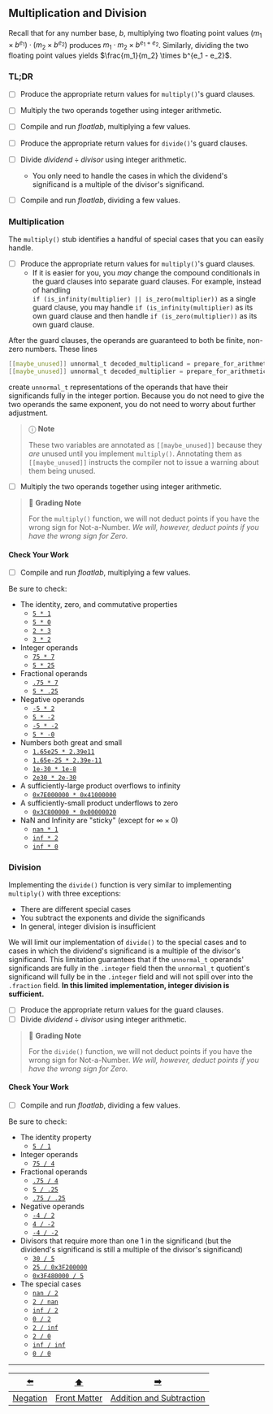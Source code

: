## Multiplication and Division

Recall that for any number base, $b$, multiplying two floating point values $(m_1 \times b^{e_1}) \cdot (m_2 \times b^{e_2})$ produces $m_1 \cdot m_2 \times b^{e_1 + e_2}$.
Similarly, dividing the two floating point values yields $\frac{m_1}{m_2} \times b^{e_1 - e_2}$.

### TL;DR

- [ ] Produce the appropriate return values for `multiply()`'s guard clauses.
- [ ] Multiply the two operands together using integer arithmetic.
- [ ] Compile and run *floatlab*, multiplying a few values.


- [ ] Produce the appropriate return values for `divide()`'s guard clauses.
- [ ] Divide $dividend \div divisor$ using integer arithmetic.
  - You only need to handle the cases in which the dividend's significand is a multiple of the divisor's significand.
- [ ] Compile and run *floatlab*, dividing a few values.


### Multiplication

The `multiply()` stub identifies a handful of special cases that you can easily handle.
- [ ] Produce the appropriate return values for `multiply()`'s guard clauses.
  - If it is easier for you, you *may* change the compound conditionals in the guard clauses into separate guard clauses.
    For example, instead of handling \
    `if (is_infinity(multiplier) || is_zero(multiplier))` as a single guard clause,
    you may handle `if (is_infinity(multiplier)` as its own guard clause and then handle `if (is_zero(multiplier))` as its own guard clause.

After the guard clauses, the operands are guaranteed to both be finite, non-zero numbers.
These lines
```c
[[maybe_unused]] unnormal_t decoded_multiplicand = prepare_for_arithmetic(decode(multiplicand));
[[maybe_unused]] unnormal_t decoded_multiplier = prepare_for_arithmetic(decode(multiplier));
```
create `unnormal_t` representations of the operands that have their significands fully in the integer portion.
Because you do not need to give the two operands the same exponent, you do not need to worry about further adjustment.

> ⓘ **Note**
> 
> These two variables are annotated as `[[maybe_unused]]` because they *are* unused until you implement `multiply()`.
> Annotating them as `[[maybe_unused]]` instructs the compiler not to issue a warning about them being unused.

- [ ] Multiply the two operands together using integer arithmetic.

> 📝 **Grading Note**
>
> For the `multiply()` function, we will not deduct points if you have the wrong sign for Not-a-Number.
> *We will, however, deduct points if you have the wrong sign for Zero.*


#### Check Your Work

- [ ] Compile and run *floatlab*, multiplying a few values.

Be sure to check:
- The identity, zero, and commutative properties
  - <u>`5 * 1`</u>
  - <u>`5 * 0`</u>
  - <u>`2 * 3`</u>
  - <u>`3 * 2`</u>
- Integer operands
  - <u>`75 * 7`</u>
  - <u>`5 * 25`</u>
- Fractional operands
  - <u>`.75 * 7`</u>
  - <u>`5 * .25`</u>
- Negative operands
  - <u>`-5 * 2`</u>
  - <u>`5 * -2`</u>
  - <u>`-5 * -2`</u>
  - <u>`5 * -0`</u>
- Numbers both great and small
  - <u>`1.65e25 * 2.39e11`</u>
  - <u>`1.65e-25 * 2.39e-11`</u>
  - <u>`1e-30 * 1e-8`</u>
  - <u>`2e30 * 2e-30`</u>
- A sufficiently-large product overflows to infinity
  - <u>`0x7E000000 * 0x41000000`</u>
- A sufficiently-small product underflows to zero
  - <u>`0x3C800000 * 0x00000020`</u>
- NaN and Infinity are "sticky" (except for $\infty \times 0$)
  - <u>`nan * 1`</u>
  - <u>`inf * 2`</u>
  - <u>`inf * 0`</u>
    

### Division

Implementing the `divide()` function is very similar to implementing `multiply()` with three exceptions:
- There are different special cases
- You subtract the exponents and divide the significands
- In general, integer division is insufficient

We will limit our implementation of `divide()` to the special cases and to cases in which the dividend's significand is a multiple of the divisor's significand.
This limitation guarantees that if the `unnormal_t` operands' significands are fully in the `.integer` field then the `unnormal_t` quotient's significand will fully be in the `.integer` field and will not spill over into the `.fraction` field.
**In this limited implementation, integer division is sufficient.**

- [ ] Produce the appropriate return values for the guard clauses.
- [ ] Divide $dividend \div divisor$ using integer arithmetic.

> 📝 **Grading Note**
>
> For the `divide()` function, we will not deduct points if you have the wrong sign for Not-a-Number.
> *We will, however, deduct points if you have the wrong sign for Zero.*


#### Check Your Work

- [ ] Compile and run *floatlab*, dividing a few values.

Be sure to check:
- The identity property
  - <u>`5 / 1`</u>
- Integer operands
  - <u>`75 / 4`</u>
- Fractional operands
  - <u>`.75 / 4`</u>
  - <u>`5 / .25`</u>
  - <u>`.75 / .25`</u>
- Negative operands
  - <u>`-4 / 2`</u>
  - <u>`4 / -2`</u>
  - <u>`-4 / -2`</u>
- Divisors that require more than one 1 in the significand (but the dividend's significand is still a multiple of the divisor's significand)
  - <u>`30 / 5`</u>
  - <u>`25 / 0x3F200000`</u>
  - <u>`0x3F480000 / 5`</u>
- The special cases
  - <u>`nan / 2`</u>
  - <u>`2 / nan`</u>
  - <u>`inf / 2`</u>
  - <u>`0 / 2`</u>
  - <u>`2 / inf`</u>
  - <u>`2 / 0`</u>
  - <u>`inf / inf`</u>
  - <u>`0 / 0`</u>

---

|    [⬅️](07-negation.md)    |      [⬆️](../../IntegerLab/README.md)      |            [➡️](09-add-subtract.md)            |
|:--------------------------:|:------------------------------------------:|:----------------------------------------------:|
| [Negation](07-negation.md) | [Front Matter](../../IntegerLab/README.md) | [Addition and Subtraction](09-add-subtract.md) |
